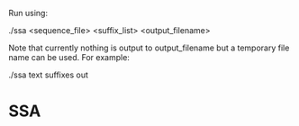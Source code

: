 Run using:

./ssa <sequence_file> <suffix_list> <output_filename>

Note that currently nothing is output to output_filename but a temporary file name can be used. For example:

./ssa text suffixes out
# SSA
